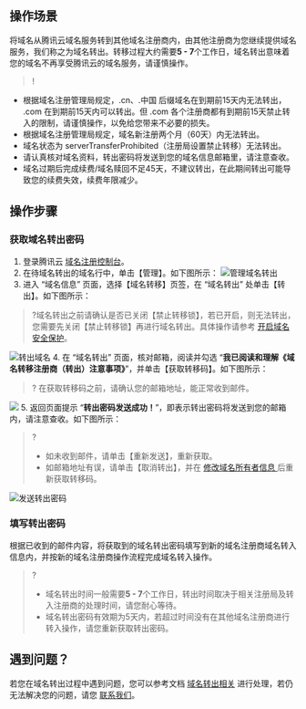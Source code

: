 ## 操作场景

将域名从腾讯云域名服务转到其他域名注册商内，由其他注册商为您继续提供域名服务，我们称之为域名转出。转移过程大约需要**5 - 7**个工作日，域名转出意味着您的域名不再享受腾讯云的域名服务，请谨慎操作。
>!
- 根据域名注册管理局规定，.cn、.中国 后缀域名在到期前15天内无法转出， .com 在到期前15天内可以转出。但 .com 各个注册商都有到期前15天禁止转入的限制，请谨慎操作，以免给您带来不必要的损失。
- 根据域名注册管理局规定，域名新注册两个月（60天）内无法转出。 
- 域名状态为 serverTransferProhibited（注册局设置禁止转移）无法转出。
- 请认真核对域名资料，转出密码将发送到您的域名信息邮箱里，请注意查收。
- 域名过期后完成续费/域名赎回不足45天，不建议转出，在此期间转出可能导致您的续费失效，续费年限减少。

## 操作步骤

### 获取域名转出密码

1. 登录腾讯云 [域名注册控制台](https://console.cloud.tencent.com/domain)。
2. 在待域名转出的域名行中，单击【管理】。如下图所示：
![管理域名转出](https://main.qcloudimg.com/raw/bf19182453b26b9068c3aed51fc507e6.png)
3. 进入 “域名信息” 页面，选择【域名转移】页签，在 “域名转出” 处单击【转出】。如下图所示：
>?域名转出之前请确认是否已关闭【禁止转移锁】，若已开启，则无法转出，您需要先关闭【禁止转移锁】再进行域名转出。具体操作请参考 [开启域名安全保护](https://cloud.tencent.com/document/product/242/41275#.E5.BC.80.E5.90.AF-.E2.80.9C.E7.A6.81.E6.AD.A2.E8.BD.AC.E7.A7.BB.E9.94.81.E2.80.9D-.E5.8A.9F.E8.83.BD)。
>
![转出域名](https://main.qcloudimg.com/raw/9764bb101e352409eeab07fc93217351.png)
4. 在 “域名转出” 页面，核对邮箱，阅读并勾选 “**我已阅读和理解《域名转移注册商（转出）注意事项》**”，并单击【获取转移码】。如下图所示：
>? 在获取转移码之前，请确认您的邮箱地址，能正常收到邮件。
>
 ![](https://main.qcloudimg.com/raw/62fe0a664644e87772b47c672e099ea5.png)
5. 返回页面提示 “**转出密码发送成功！**”，即表示转出密码将发送到您的邮箱内，请注意查收。如下图所示：
>? 
>- 如未收到邮件，请单击【重新发送】，重新获取。
>- 如邮箱地址有误，请单击【取消转出】，并在 [修改域名所有者信息 ](https://cloud.tencent.com/document/product/242/3648) 后重新获取转移码。
>
![发送转出密码](https://main.qcloudimg.com/raw/b2036cf19f50f5551880301c7d204c05.png)

### 填写转出密码

根据已收到的邮件内容，将获取到的域名转出密码填写到新的域名注册商域名转入信息内，并按新的域名注册商操作流程完成域名转入操作。
>?
> - 域名转出时间一般需要**5 - 7**个工作日，转出时间取决于相关注册局及转入注册商的处理时间，请您耐心等待。
> - 域名转出密码有效期为5天内，若超过时间没有在其他域名注册商进行转入操作，请您重新获取转出密码。


## 遇到问题？
若您在域名转出过程中遇到问题，您可以参考文档 [域名转出相关](https://cloud.tencent.com/document/product/242/49947) 进行处理，若仍无法解决您的问题，请您 [联系我们](https://cloud.tencent.com/document/product/242/34629)。
